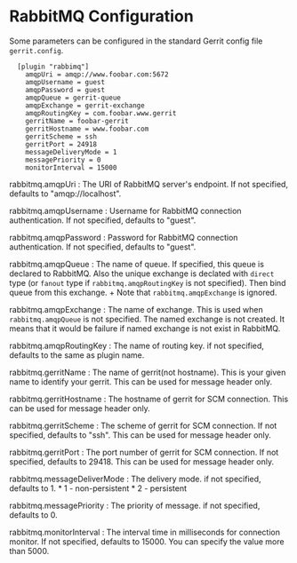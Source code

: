 RabbitMQ Configuration
======================

Some parameters can be configured in the standard Gerrit config file `gerrit.config`.

```
  [plugin "rabbimq"]
    amqpUri = amqp://www.foobar.com:5672
    amqpUsername = guest
    amqpPassword = guest
    amqpQueue = gerrit-queue
    amqpExchange = gerrit-exchange
    amqpRoutingKey = com.foobar.www.gerrit
    gerritName = foobar-gerrit
    gerritHostname = www.foobar.com
    gerritScheme = ssh
    gerritPort = 24918
    messageDeliveryMode = 1
    messagePriority = 0
    monitorInterval = 15000
```

rabbitmq.amqpUri
:   The URI of RabbitMQ server's endpoint. If not specified,
    defaults to "amqp://localhost".

rabbitmq.amqpUsername
:   Username for RabbitMQ connection authentication. If not
    specified, defaults to "guest".

rabbitmq.amqpPassword
:   Password for RabbitMQ connection authentication. If not
    specified, defaults to "guest".

rabbitmq.amqpQueue
:   The name of queue. If specified, this queue is declared to RabbitMQ.
    Also the unique exchange is declated with `direct` type (or `fanout`
    type if `rabbitmq.amqpRoutingKey` is not specified). Then bind queue
    from this exchange.
    +
    Note that `rabbitmq.amqpExchange` is ignored.

rabbitmq.amqpExchange
:   The name of exchange. This is used when `rabbitmq.amqpQueue` is not specified.
    The named exchange is not created. It means that it would be failure
    if named exchange is not exist in RabbitMQ.

rabbitmq.amqpRoutingKey
:   The name of routing key. if not specified, defaults to the same as plugin name.

rabbitmq.gerritName
:   The name of gerrit(not hostname). This is your given name to identify your gerrit.
    This can be used for message header only.

rabbitmq.gerritHostname
:   The hostname of gerrit for SCM connection.
    This can be used for message header only.

rabbitmq.gerritScheme
:   The scheme of gerrit for SCM connection.
    If not specified, defaults to "ssh".
    This can be used for message header only.

rabbitmq.gerritPort
:   The port number of gerrit for SCM connection.
    If not specified, defaults to 29418.
    This can be used for message header only.

rabbitmq.messageDeliverMode
:   The delivery mode. if not specified, defaults to 1.
    * 1 - non-persistent
    * 2 - persistent

rabbitmq.messagePriority
:   The priority of message. if not specified, defaults to 0.

rabbitmq.monitorInterval
:   The interval time in milliseconds for connection monitor.
    If not specified, defaults to 15000.
    You can specify the value more than 5000.